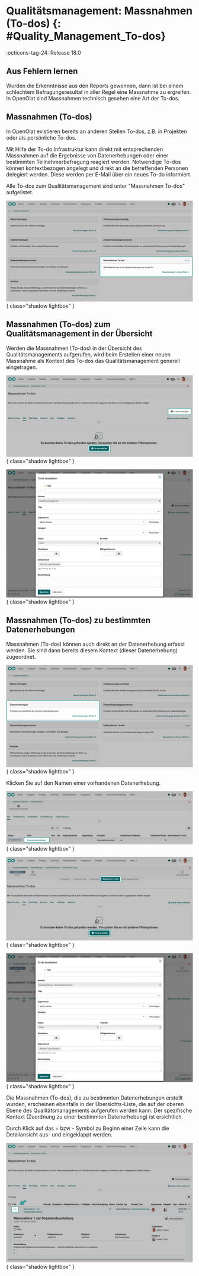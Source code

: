 # Qualitätsmanagement: Massnahmen (To-dos) {: #Quality_Management_To-dos}

:octicons-tag-24: Release 18.0

## Aus Fehlern lernen

Wurden die Erkenntnisse aus den Reports gewonnen, dann ist bei einem schlechtem Befragungsresultat in aller Regel eine Massnahme zu ergreifen. In OpenOlat sind Massnahmen technisch gesehen eine Art der To-dos. 


## Massnahmen (To-dos)

In OpenOlat existieren bereits an anderen Stellen To-dos, z.B. in Projekten oder als persönliche To-dos.

Mit Hilfe der To-do Infrastruktur kann direkt mit entsprechenden Massnahmen auf die Ergebnisse von Datenerhebungen oder einer bestimmten Teilnehmerbefragung reagiert werden. Notwendige To-dos können kontextbezogen angelegt und direkt an die betreffenden Personen delegiert werden. Diese werden per E-Mail über ein neues To-do informiert. 

Alle To-dos zum Qualitätsmanagement sind unter "Massnahmen To-dos" aufgelistet.

![quality_management_to-dos_overview1_v1_de.png](assets/quality_management_to-dos_overview1_v1_de.png){ class="shadow lightbox" }



## Massnahmen (To-dos) zum Qualitätsmanagement in der Übersicht

Werden die Massnahmen (To-dos) in der Übersicht des Qualitätsmanagements aufgerufen, wird beim Erstellen einer neuen Massnahme als Kontext des To-dos das Qualitätsmanagement generell eingetragen.


![quality_management_to-dos_overview2_v1_de.png](assets/quality_management_to-dos_overview2_v1_de.png){ class="shadow lightbox" }

![quality_management_to-dos_overview3_v1_de.png](assets/quality_management_to-dos_overview3_v1_de.png){ class="shadow lightbox" }



## Massnahmen (To-dos) zu bestimmten Datenerhebungen
Massnahmen (To-dos) können auch direkt an der Datenerhebung erfasst werden. Sie sind dann bereits diesem Kontext (dieser Datenerhebung) zugeordnet.

![quality_management_to-dos_data_collection1_v1_de.png](assets/quality_management_to-dos_data_collection1_v1_de.png){ class="shadow lightbox" }

Klicken Sie auf den Namen einer vorhandenen Datenerhebung.

![quality_management_to-dos_data_collection2_v1_de.png](assets/quality_management_to-dos_data_collection2_v1_de.png){ class="shadow lightbox" }

![quality_management_to-dos_data_collection3_v1_de.png](assets/quality_management_to-dos_data_collection3_v1_de.png){ class="shadow lightbox" }

![quality_management_to-dos_data_collection4_v1_de.png](assets/quality_management_to-dos_data_collection4_v1_de.png){ class="shadow lightbox" }

Die Massnahmen (To-dos), die zu bestimmten Datenerhebungen erstellt wurden, erscheinen ebenfalls in der Übersichts-Liste, die auf der oberen Ebene des Qualitätsmanagements aufgerufen werden kann. Der spezifische Kontext (Zuordnung zu einer bestimmten Datenerhebung) ist ersichtlich. 

Durch Klick auf das + bzw - Symbol zu Beginn einer Zeile kann die Detailansicht aus- und eingeklappt werden.

![quality_management_to-dos_overview4_v1_de.png](assets/quality_management_to-dos_overview4_v1_de.png){ class="shadow lightbox" }
